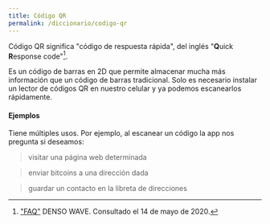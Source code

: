 ```yaml
---
title: Código QR
permalink: /diccionario/codigo-qr
---
```


Código QR significa "código de respuesta rápida", del inglés "**Q**uick **R**esponse code"[^1].

Es un código de barras en 2D que permite almacenar mucha más información que un código de barras tradicional. Solo es necesario instalar un lector de códigos QR en nuestro celular y ya podemos escanearlos rápidamente.

#### Ejemplos
Tiene múltiples usos. Por ejemplo, al escanear un código la app nos pregunta si deseamos:
> visitar una página web determinada

> enviar bitcoins a una dirección dada

> guardar un contacto en la libreta de direcciones

[^1]: ["FAQ"](https://www.qrcode.com/en/faq.html) DENSO WAVE. Consultado el 14 de mayo de 2020.